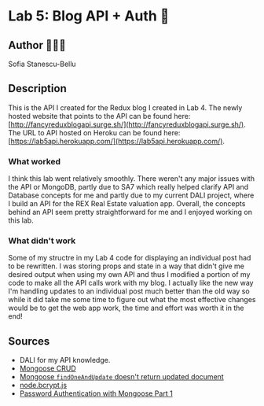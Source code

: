 # Lab 5: Blog API + Auth 🌁

## Author 👩🏻‍💻
Sofia Stanescu-Bellu

## Description
This is the API I created for the Redux blog I created in Lab 4. The newly hosted website that points to the API can be found here: [http://fancyreduxblogapi.surge.sh/](http://fancyreduxblogapi.surge.sh/). The URL to API hosted on Heroku can be found here: [https://lab5api.herokuapp.com/](https://lab5api.herokuapp.com/).

### What worked
I think this lab went relatively smoothly. There weren't any major issues with the API or MongoDB, partly due to SA7 which really helped clarify API and Database concepts for me and partly due to my current DALI project, where I build an API for the REX Real Estate valuation app. Overall, the concepts behind an API seem pretty straightforward for me and I enjoyed working on this lab.

### What didn't work
Some of my structre in my Lab 4 code for displaying an individual post had to be rewritten. I was storing props and state in a way that didn't give me desired output when using my own API and thus I modified a portion of my code to make all the API calls work with my blog. I actually like the new way I'm handling updates to an individual post much better than the old way so while it did take me some time to figure out what the most effective changes would be to get the web app work, the time and effort was worth it in the end!

## Sources
* DALI for my API knowledge.
* [Mongoose CRUD](https://coursework.vschool.io/mongoose-crud/)
* [Mongoose `findOneAndUpdate` doesn't return updated document](https://stackoverflow.com/questions/32811510/mongoose-findoneandupdate-doesnt-return-updated-document)
* [node.bcrypt.js](https://github.com/kelektiv/node.bcrypt.js/)
* [Password Authentication with Mongoose Part 1](https://www.mongodb.com/blog/post/password-authentication-with-mongoose-part-1)
